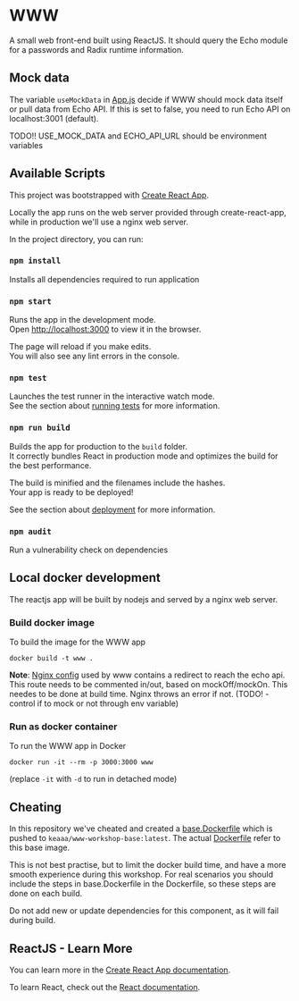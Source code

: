 # WWW

A small web front-end built using ReactJS. It should query the Echo module for a passwords and Radix runtime information. 

## Mock data

The variable `useMockData` in [App.js](./src/App.js) decide if WWW should mock data itself or pull data from Echo API. If this is set to false, you need to run Echo API on localhost:3001 (default).

TODO!! USE_MOCK_DATA and ECHO_API_URL should be environment variables

## Available Scripts

This project was bootstrapped with [Create React App](https://github.com/facebook/create-react-app).

Locally the app runs on the web server provided through create-react-app, while in production we'll use a nginx web server.

In the project directory, you can run:

### `npm install`

Installs all dependencies required to run application

### `npm start`

Runs the app in the development mode.<br>
Open [http://localhost:3000](http://localhost:3000) to view it in the browser.

The page will reload if you make edits.<br>
You will also see any lint errors in the console.

### `npm test`

Launches the test runner in the interactive watch mode.<br>
See the section about [running tests](https://facebook.github.io/create-react-app/docs/running-tests) for more information.

### `npm run build`

Builds the app for production to the `build` folder.<br>
It correctly bundles React in production mode and optimizes the build for the best performance.

The build is minified and the filenames include the hashes.<br>
Your app is ready to be deployed!

See the section about [deployment](https://facebook.github.io/create-react-app/docs/deployment) for more information.

### `npm audit`

Run a vulnerability check on dependencies

## Local docker development

The reactjs app will be built by nodejs and served by a nginx web server. 

### Build docker image

To build the image for the WWW app
```
docker build -t www .
```
__Note__: [Nginx config](./nginx.conf) used by www contains a redirect to reach the echo api. This route needs to be commented in/out, based on mockOff/mockOn. This needes to be done at build time. Nginx throws an error if not. (TODO! - control if to mock or not through env variable)

### Run as docker container

To run the WWW app in Docker
```
docker run -it --rm -p 3000:3000 www
```
(replace ```-it``` with ```-d``` to run in detached mode)

## Cheating

In this repository we've cheated and created a [base.Dockerfile](./base.Dockerfile) which is pushed to `keaaa/www-workshop-base:latest`. The actual [Dockerfile](./Dockerfile) refer to this base image.

This is not best practise, but to limit the docker build time, and have a more smooth experience during this workshop. For real scenarios you should include the steps in base.Dockerfile in the Dockerfile, so these steps are done on each build.

Do not add new or update dependencies for this component, as it will fail during build.

## ReactJS - Learn More

You can learn more in the [Create React App documentation](https://facebook.github.io/create-react-app/docs/getting-started).

To learn React, check out the [React documentation](https://reactjs.org/).
